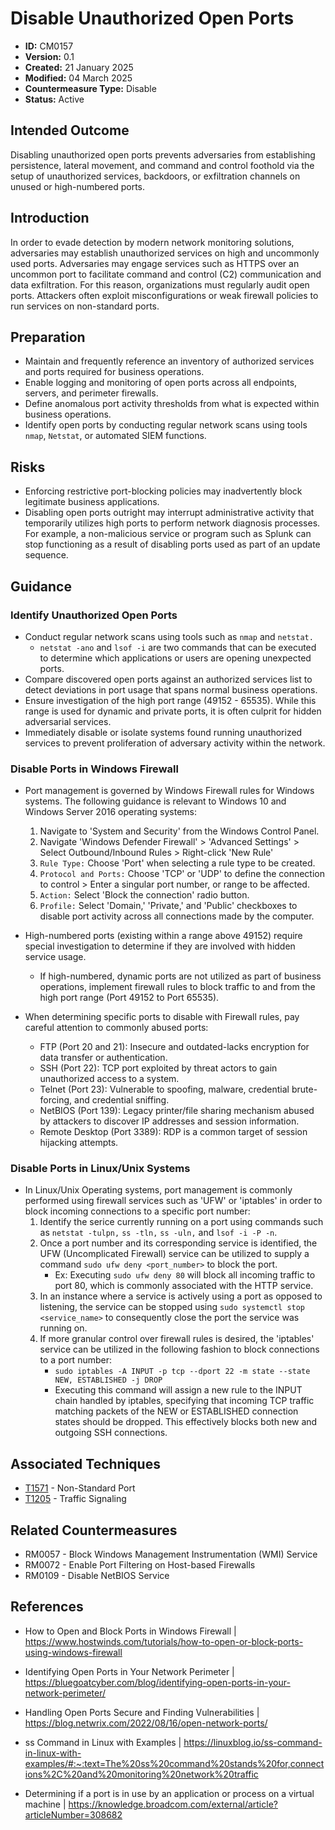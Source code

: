 # Disable Unauthorized Open Ports

* **ID:** CM0157
* **Version:** 0.1
* **Created:** 21 January 2025
* **Modified:** 04 March 2025
* **Countermeasure Type:** Disable
* **Status:** Active

## Intended Outcome

Disabling unauthorized open ports prevents adversaries from establishing persistence, lateral movement, and command and control foothold via the setup of unauthorized services, backdoors, or exfiltration channels on unused or high-numbered ports.

## Introduction

In order to evade detection by modern network monitoring solutions, adversaries may establish unauthorized services on high and uncommonly used ports. Adversaries may engage services such as HTTPS over an uncommon port to facilitate command and control (C2) communication and data exfiltration. For this reason, organizations must regularly audit open ports. Attackers often exploit misconfigurations or weak firewall policies to run services on non-standard ports.

## Preparation

- Maintain and frequently reference an inventory of authorized services and ports required for business operations.
- Enable logging and monitoring of open ports across all endpoints, servers, and perimeter firewalls.
- Define anomalous port activity thresholds from what is expected within business operations.
- Identify open ports by conducting regular network scans using tools `nmap`, `Netstat`, or automated SIEM functions.
## Risks

- Enforcing restrictive port-blocking policies may inadvertently block legitimate business applications.
- Disabling open ports outright may interrupt administrative activity that temporarily utilizes high ports to perform network diagnosis processes. For example, a non-malicious service or program such as Splunk can stop functioning as a result of disabling ports used as part of an update sequence.


## Guidance

### Identify Unauthorized Open Ports

- Conduct regular network scans using tools such as `nmap` and `netstat.` 
	- `netstat -ano` and `lsof -i` are two commands that can be executed to determine which applications or users are opening unexpected ports.
- Compare discovered open ports against an authorized services list to detect deviations in port usage that spans normal business operations.
- Ensure investigation of the high port range (49152 - 65535). While this range is used for dynamic and private ports, it is often culprit for hidden adversarial services.
- Immediately disable or isolate systems found running unauthorized services to prevent proliferation of adversary activity within the network.

### Disable Ports in Windows Firewall 

- Port management is governed by Windows Firewall rules for Windows systems. The following guidance is relevant to Windows 10 and Windows Server 2016 operating systems:
	1. Navigate to 'System and Security' from the Windows Control Panel.
	2. Navigate 'Windows Defender Firewall' > 'Advanced Settings' > Select Outbound/Inbound Rules > Right-click 'New Rule'
	3. `Rule Type:` Choose 'Port' when selecting a rule type to be created.
	4. `Protocol and Ports:` Choose 'TCP' or 'UDP' to define the connection to control > Enter a singular port number, or range to be affected.
	5. `Action:` Select 'Block the connection' radio button.
	6. `Profile:` Select 'Domain,' 'Private,' and 'Public' checkboxes to disable port activity across all connections made by the computer.

- High-numbered ports (existing within a range above 49152) require special investigation to determine if they are involved with hidden service usage.
	- If high-numbered, dynamic ports are not utilized as part of business operations, implement firewall rules to block traffic to and from the high port range (Port 49152 to Port 65535).

- When determining specific ports to disable with Firewall rules, pay careful attention to commonly abused ports:
	- FTP (Port 20 and 21): Insecure and outdated-lacks encryption for data transfer or authentication.
	- SSH (Port 22): TCP port exploited by threat actors to gain unauthorized access to a system.
	- Telnet (Port 23): Vulnerable to spoofing, malware, credential brute-forcing, and credential sniffing.
	- NetBIOS (Port 139): Legacy printer/file sharing mechanism abused by attackers to discover IP addresses and session information.
	- Remote Desktop (Port 3389): RDP is a common target of session hijacking attempts.

### Disable Ports in Linux/Unix Systems

- In Linux/Unix Operating systems, port management is commonly performed using firewall services such as 'UFW' or 'iptables' in order to block incoming connections to a specific port number:
    1. Identify the serice currently running on a port using commands such as `netstat -tulpn,` `ss -tln,` `ss -uln,` and `lsof -i -P -n`.
    2. Once a port number and its corresponding service is identified, the UFW (Uncomplicated Firewall) service can be utilized to supply a command `sudo ufw deny <port_number>` to block the port.
        - Ex: Executing `sudo ufw deny 80` will block all incoming traffic to port 80, which is commonly associated with the HTTP service.
    3. In an instance where a service is actively using a port as opposed to listening, the service can be stopped using `sudo systemctl stop <service_name>` to consequently close the port the service was running on.
    4. If more granular control over firewall rules is desired, the 'iptables' service can be utilized in the following fashion to block connections to a port number:
          - `sudo iptables -A INPUT -p tcp --dport 22 -m state --state NEW, ESTABLISHED -j DROP` 
       - Executing this command will assign a new rule to the INPUT chain handled by iptables, specifying that incoming TCP traffic matching packets of the NEW or ESTABLISHED connection states should be dropped. This effectively blocks both new and outgoing SSH connections.
            
        
## Associated Techniques

- [T1571](https://attack.mitre.org/techniques/T1571/) - Non-Standard Port
- [T1205](https://attack.mitre.org/techniques/T1205/) - Traffic Signaling

## Related Countermeasures

- RM0057 - Block Windows Management Instrumentation (WMI) Service
- RM0072 - Enable Port Filtering on Host-based Firewalls
- RM0109 - Disable NetBIOS Service

## References

- How to Open and Block Ports in Windows Firewall | <https://www.hostwinds.com/tutorials/how-to-open-or-block-ports-using-windows-firewall>

- Identifying Open Ports in Your Network Perimeter | <https://bluegoatcyber.com/blog/identifying-open-ports-in-your-network-perimeter/>

- Handling Open Ports Secure and Finding Vulnerabilities | <https://blog.netwrix.com/2022/08/16/open-network-ports/>

- ss Command in Linux with Examples | <https://linuxblog.io/ss-command-in-linux-with-examples/#:~:text=The%20ss%20command%20stands%20for,connections%2C%20and%20monitoring%20network%20traffic>

- Determining if a port is in use by an application or process on a virtual machine | <https://knowledge.broadcom.com/external/article?articleNumber=308682>
